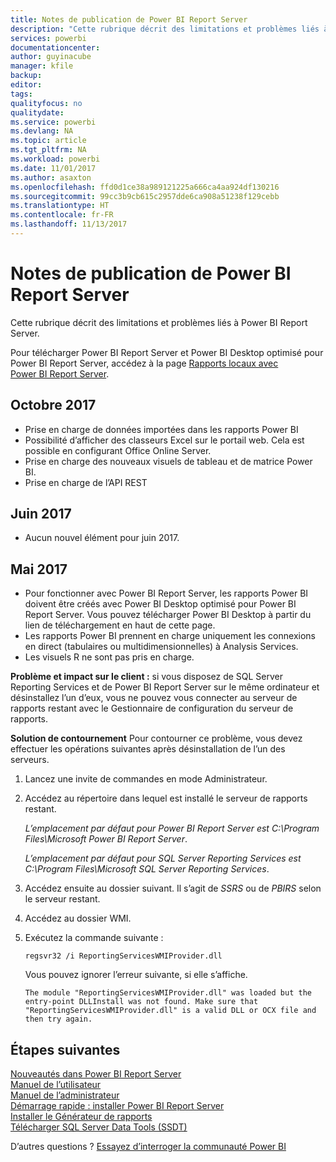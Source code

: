 ```yaml
---
title: Notes de publication de Power BI Report Server
description: "Cette rubrique décrit des limitations et problèmes liés à Power BI Report Server."
services: powerbi
documentationcenter: 
author: guyinacube
manager: kfile
backup: 
editor: 
tags: 
qualityfocus: no
qualitydate: 
ms.service: powerbi
ms.devlang: NA
ms.topic: article
ms.tgt_pltfrm: NA
ms.workload: powerbi
ms.date: 11/01/2017
ms.author: asaxton
ms.openlocfilehash: ffd0d1ce38a989121225a666ca4aa924df130216
ms.sourcegitcommit: 99cc3b9cb615c2957dde6ca908a51238f129cebb
ms.translationtype: HT
ms.contentlocale: fr-FR
ms.lasthandoff: 11/13/2017
---
```

# <a name="power-bi-report-server-release-notes"></a>Notes de publication de Power BI Report Server
Cette rubrique décrit des limitations et problèmes liés à Power BI Report Server.

Pour télécharger Power BI Report Server et Power BI Desktop optimisé pour Power BI Report Server, accédez à la page [Rapports locaux avec Power BI Report Server](https://powerbi.microsoft.com/report-server/).

## <a name="october-2017"></a>Octobre 2017
* Prise en charge de données importées dans les rapports Power BI
* Possibilité d’afficher des classeurs Excel sur le portail web. Cela est possible en configurant Office Online Server.
* Prise en charge des nouveaux visuels de tableau et de matrice Power BI.
* Prise en charge de l’API REST

## <a name="june-2017"></a>Juin 2017
* Aucun nouvel élément pour juin 2017.

## <a name="may-2017"></a>Mai 2017
* Pour fonctionner avec Power BI Report Server, les rapports Power BI doivent être créés avec Power BI Desktop optimisé pour Power BI Report Server. Vous pouvez télécharger Power BI Desktop à partir du lien de téléchargement en haut de cette page.
* Les rapports Power BI prennent en charge uniquement les connexions en direct (tabulaires ou multidimensionnelles) à Analysis Services.
* Les visuels R ne sont pas pris en charge.

**Problème et impact sur le client :** si vous disposez de SQL Server Reporting Services et de Power BI Report Server sur le même ordinateur et désinstallez l’un d’eux, vous ne pouvez vous connecter au serveur de rapports restant avec le Gestionnaire de configuration du serveur de rapports.

**Solution de contournement** Pour contourner ce problème, vous devez effectuer les opérations suivantes après désinstallation de l’un des serveurs.

1. Lancez une invite de commandes en mode Administrateur.
2. Accédez au répertoire dans lequel est installé le serveur de rapports restant.
   
    *L’emplacement par défaut pour Power BI Report Server est C:\Program Files\Microsoft Power BI Report Server*.
   
    *L’emplacement par défaut pour SQL Server Reporting Services est C:\Program Files\Microsoft SQL Server Reporting Services*.
3. Accédez ensuite au dossier suivant. Il s’agit de *SSRS* ou de *PBIRS* selon le serveur restant.
4. Accédez au dossier WMI.
5. Exécutez la commande suivante :
   
    ```
    regsvr32 /i ReportingServicesWMIProvider.dll
    ```
   
    Vous pouvez ignorer l’erreur suivante, si elle s’affiche.
   
    ```
    The module "ReportingServicesWMIProvider.dll" was loaded but the entry-point DLLInstall was not found. Make sure that "ReportingServicesWMIProvider.dll" is a valid DLL or OCX file and then try again.
    ```

## <a name="next-steps"></a>Étapes suivantes
[Nouveautés dans Power BI Report Server](whats-new.md)  
[Manuel de l’utilisateur](user-handbook-overview.md)  
[Manuel de l’administrateur](admin-handbook-overview.md)  
[Démarrage rapide : installer Power BI Report Server](quickstart-install-report-server.md)  
[Installer le Générateur de rapports](https://docs.microsoft.com/sql/reporting-services/install-windows/install-report-builder)  
[Télécharger SQL Server Data Tools (SSDT)](http://go.microsoft.com/fwlink/?LinkID=616714)

D’autres questions ? [Essayez d’interroger la communauté Power BI](https://community.powerbi.com/)

